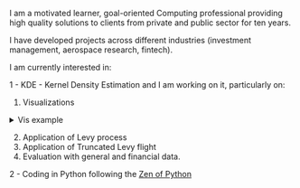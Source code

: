 I am a motivated learner, goal-oriented Computing professional providing high quality solutions to clients from private and public sector for ten years.

I have developed projects across different industries (investment management, aerospace research, fintech).

I am currently interested in: 

1 - KDE - Kernel Density Estimation and I am working on it, particularly on:
   1. Visualizations
<details>
<summary> Vis example </summary>

![JointDistGif](https://github.com/lenosr/markdown-portfolio/raw/master/_includes/GifJointDist.gif)

<p>Legally required fiscal records from Brazilian states and municipalities: published files from 1998 to 2014
<a href="https://dataverse.harvard.edu/dataset.xhtml?persistentId=doi:10.7910/DVN/DPWL7H">Harvard Dataverse</a></p>

</details>

   2. Application of Levy process
   3. Application of Truncated Levy flight
   4. Evaluation with general and financial data.

2 - Coding in Python following the [Zen of Python](https://www.python.org/dev/peps/pep-0020/#id2)
